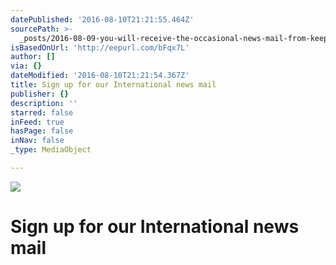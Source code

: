 ```yaml
---
datePublished: '2016-08-10T21:21:55.464Z'
sourcePath: >-
  _posts/2016-08-09-you-will-receive-the-occasional-news-mail-from-keeptrack-abo.md
isBasedOnUrl: 'http://eepurl.com/bFqx7L'
author: []
via: {}
dateModified: '2016-08-10T21:21:54.367Z'
title: Sign up for our International news mail
publisher: {}
description: ''
starred: false
inFeed: true
hasPage: false
inNav: false
_type: MediaObject

---
```

![](https://the-grid-user-content.s3-us-west-2.amazonaws.com/3bd82cd1-2f3d-4029-9744-e6205a2246f2.jpg)

# Sign up for our International news mail